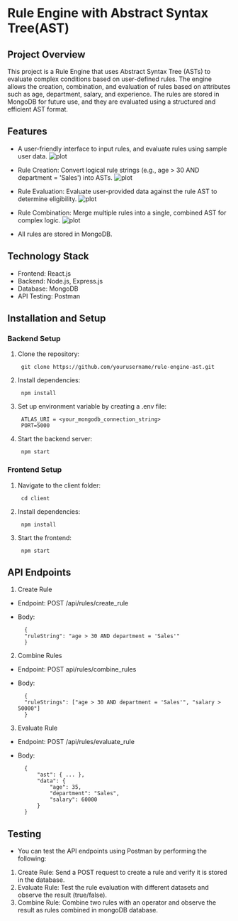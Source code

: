 # Rule Engine with Abstract Syntax Tree(AST)

## Project Overview

This project is a Rule Engine that uses Abstract Syntax Tree (ASTs) to evaluate complex conditions based on user-defined rules. 
The engine allows the creation, combination, and evaluation of rules based on attributes such as age, department, salary, and experience.
The rules are stored in MongoDB for future use, and they are evaluated using a structured and efficient AST format.

## Features

- A user-friendly interface to input rules, and evaluate rules using sample user data.
![plot](./preview1.png)

- Rule Creation: Convert logical rule strings (e.g., age > 30 AND department = 'Sales') into ASTs.
![plot](./preview2.png)

- Rule Evaluation: Evaluate user-provided data against the rule AST to determine eligibility.
![plot](./preview3.png)

- Rule Combination: Merge multiple rules into a single, combined AST for complex logic.
![plot](./preview4.png)

-  All rules are stored in MongoDB.

## Technology Stack

- Frontend: React.js
- Backend: Node.js, Express.js
- Database: MongoDB
- API Testing: Postman

## Installation and Setup

### Backend Setup
1. Clone the repository:
    
        git clone https://github.com/yourusername/rule-engine-ast.git

2. Install dependencies:

        npm install

3. Set up environment variable by creating a .env file:
        
        ATLAS_URI = <your_mongodb_connection_string>
        PORT=5000

4. Start the backend server:
        
        npm start

### Frontend Setup

1. Navigate to the client folder:
        
        cd client

2. Install dependencies:
        
        npm install

3. Start the frontend:
        
        npm start

## API Endpoints

1. Create Rule
- Endpoint: POST /api/rules/create_rule
- Body:
        
        {
        "ruleString": "age > 30 AND department = 'Sales'"
        }

2. Combine Rules
- Endpoint: POST api/rules/combine_rules
- Body:
        
        {
        "ruleStrings": ["age > 30 AND department = 'Sales'", "salary > 50000"]
        }

3. Evaluate Rule
- Endpoint: POST /api/rules/evaluate_rule
- Body:
        
        {
            "ast": { ... }, 
            "data": {
                "age": 35,
                "department": "Sales",
                "salary": 60000
            }
        }

## Testing
- You can test the API endpoints using Postman by performing the following:
1. Create Rule: Send a POST request to create a rule and verify it is stored in the database.
2. Evaluate Rule: Test the rule evaluation with different datasets and observe the result (true/false).
3. Combine Rule: Combine two rules with an operator and observe the result as rules combined in mongoDB database.




